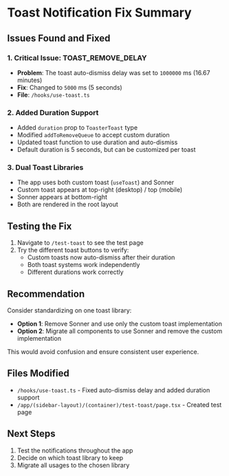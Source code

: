 # Toast Notification Fix Summary

## Issues Found and Fixed

### 1. **Critical Issue: TOAST_REMOVE_DELAY**
- **Problem**: The toast auto-dismiss delay was set to `1000000` ms (16.67 minutes)
- **Fix**: Changed to `5000` ms (5 seconds)
- **File**: `/hooks/use-toast.ts`

### 2. **Added Duration Support**
- Added `duration` prop to `ToasterToast` type
- Modified `addToRemoveQueue` to accept custom duration
- Updated toast function to use duration and auto-dismiss
- Default duration is 5 seconds, but can be customized per toast

### 3. **Dual Toast Libraries**
- The app uses both custom toast (`useToast`) and Sonner
- Custom toast appears at top-right (desktop) / top (mobile)
- Sonner appears at bottom-right
- Both are rendered in the root layout

## Testing the Fix

1. Navigate to `/test-toast` to see the test page
2. Try the different toast buttons to verify:
   - Custom toasts now auto-dismiss after their duration
   - Both toast systems work independently
   - Different durations work correctly

## Recommendation

Consider standardizing on one toast library:
- **Option 1**: Remove Sonner and use only the custom toast implementation
- **Option 2**: Migrate all components to use Sonner and remove the custom implementation

This would avoid confusion and ensure consistent user experience.

## Files Modified
- `/hooks/use-toast.ts` - Fixed auto-dismiss delay and added duration support
- `/app/(sidebar-layout)/(container)/test-toast/page.tsx` - Created test page

## Next Steps
1. Test the notifications throughout the app
2. Decide on which toast library to keep
3. Migrate all usages to the chosen library